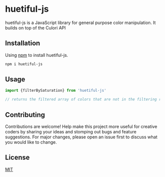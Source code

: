 # huetiful-js 

huetiful-js is a JavaScript library for general purpose color manipulation. It builds on top of the Culori API 

## Installation
Using [npm](https://www.npmjs.com/package/huetiful-js) to install huetiful-js.

```bash
npm i huetiful-js
```

## Usage

``` js
import {filterBySaturation} from 'huetiful-js'

// returns the filtered array of colors that are not in the filtering range.


```

## Contributing

Contributions are welcome! Help make this project more useful for creative coders by sharing your ideas and stomping out bugs and feature suggestions. For major changes, please open an issue first
to discuss what you would like to change.



## License

[MIT](https://choosealicense.com/licenses/mit/)